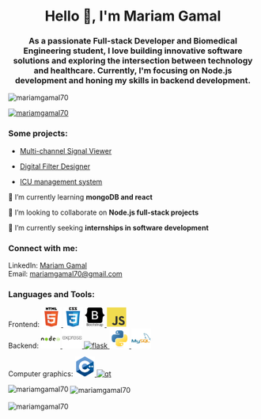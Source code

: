 <h1 align="center">Hello 👋, I'm Mariam Gamal</h1>
<h3 align="center">As a passionate Full-stack Developer and Biomedical Engineering student, I love building innovative software solutions and exploring the intersection between technology and healthcare. Currently, I'm focusing on Node.js development and honing my skills in backend development.</h3>

<p align="left"> <img src="https://komarev.com/ghpvc/?username=mariamgamal70&label=Profile%20views&color=0e75b6&style=flat" alt="mariamgamal70" /> </p>

<p align="left"> <a href="https://github.com/ryo-ma/github-profile-trophy"><img src="https://github-profile-trophy.vercel.app/?username=mariamgamal70" alt="mariamgamal70" /></a> </p>

<h3>Some projects:</h3>

- [Multi-channel Signal Viewer](https://github.com/mariamgamal70/Multi-Channel-Signal-Viewer)

- [Digital Filter Designer](https://github.com/mariamgamal70/Digital-filter-designer)

- [ICU management system](https://github.com/mariamgamal70/ICU-Management-System)


🌱 I’m currently learning **mongoDB and react**

👯 I’m looking to collaborate on **Node.js full-stack projects**

🔭 I’m currently seeking **internships in software development**

<h3 align="left">Connect with me:</h3>
<p align="left">
  LinkedIn:
<a href="https://www.linkedin.com/in/mariam-gamal-37b00b242/" target="blank">Mariam Gamal</a>
  <br>
Email: <a href="mailto:mariamgamal70@gmail.com" target="_blank">mariamgamal70@gmail.com</a>
</p>

<h3 align="left">Languages and Tools:</h3>
<p align="left"> Frontend: 
  <a href="https://www.w3.org/html/" target="_blank" rel="noreferrer"> <img src="https://raw.githubusercontent.com/devicons/devicon/master/icons/html5/html5-original-wordmark.svg" alt="html5" width="40" height="40"/> </a>
  <a href="https://www.w3schools.com/css/" target="_blank" rel="noreferrer"> <img src="https://raw.githubusercontent.com/devicons/devicon/master/icons/css3/css3-original-wordmark.svg" alt="css3" width="40" height="40"/></a>
  <a href="https://getbootstrap.com" target="_blank" rel="noreferrer"> <img src="https://raw.githubusercontent.com/devicons/devicon/master/icons/bootstrap/bootstrap-plain-wordmark.svg" alt="bootstrap" width="40" height="40"/> </a>  
  <a href="https://developer.mozilla.org/en-US/docs/Web/JavaScript" target="_blank" rel="noreferrer"> <img src="https://raw.githubusercontent.com/devicons/devicon/master/icons/javascript/javascript-original.svg" alt="javascript" width="40" height="40"/> </a>

  <br>
  Backend:
  <a href="https://nodejs.org" target="_blank" rel="noreferrer"> <img src="https://raw.githubusercontent.com/devicons/devicon/master/icons/nodejs/nodejs-original-wordmark.svg" alt="nodejs" width="40" height="40"/> </a>
 <a href="https://expressjs.com" target="_blank" rel="noreferrer"> <img src="https://raw.githubusercontent.com/devicons/devicon/master/icons/express/express-original-wordmark.svg" alt="express" width="40" height="40"/> </a> <a href="https://flask.palletsprojects.com/" target="_blank" rel="noreferrer"> <img src="https://www.vectorlogo.zone/logos/pocoo_flask/pocoo_flask-icon.svg" alt="flask" width="40" height="40"/> </a>
  <a href="https://www.python.org" target="_blank" rel="noreferrer"> <img src="https://raw.githubusercontent.com/devicons/devicon/master/icons/python/python-original.svg" alt="python" width="40" height="40"/> </a> 
  <a href="https://www.mysql.com/" target="_blank" rel="noreferrer"> <img src="https://raw.githubusercontent.com/devicons/devicon/master/icons/mysql/mysql-original-wordmark.svg" alt="mysql" width="40" height="40"/> </a>  

Computer graphics:
    <a href="https://www.w3schools.com/cpp/" target="_blank" rel="noreferrer"> <img src="https://raw.githubusercontent.com/devicons/devicon/master/icons/cplusplus/cplusplus-original.svg" alt="cplusplus" width="40" height="40"/> </a> 
    <a href="https://www.qt.io/" target="_blank" rel="noreferrer"> <img src="https://upload.wikimedia.org/wikipedia/commons/0/0b/Qt_logo_2016.svg" alt="qt" width="40" height="40"/> </a>
  </p>

<p><img align="left" src="https://github-readme-stats.vercel.app/api/top-langs?username=mariamgamal70&show_icons=true&locale=en&layout=compact" alt="mariamgamal70" /></p>

<p>&nbsp;<img align="center" src="https://github-readme-stats.vercel.app/api?username=mariamgamal70&show_icons=true&locale=en" alt="mariamgamal70" /></p>

<p><img align="center" src="https://github-readme-streak-stats.herokuapp.com/?user=mariamgamal70&" alt="mariamgamal70" /></p>
